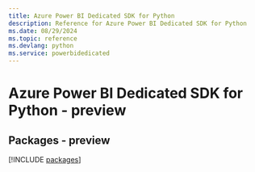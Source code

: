 ```yaml
---
title: Azure Power BI Dedicated SDK for Python
description: Reference for Azure Power BI Dedicated SDK for Python
ms.date: 08/29/2024
ms.topic: reference
ms.devlang: python
ms.service: powerbidedicated
---
```

# Azure Power BI Dedicated SDK for Python - preview
## Packages - preview
[!INCLUDE [packages](power-bi-dedicated-index.md)]
